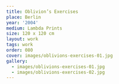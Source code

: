 ```yaml
---
title: Oblivion’s Exercises
place: Berlin
year: '2004'
medium: Lambda Prints
size: 120 x 120 cm
layout: work
tags: work
order: 080
cover: images/oblivions-exercises-01.jpg
gallery:
  - images/oblivions-exercises-01.jpg
  - images/oblivions-exercises-02.jpg
---
```

